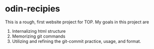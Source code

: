 # odin-recipies

This is a rough, first website project for TOP. 
My goals in this project are
1. Internalizing html structure
2. Memorizing git commands
3. Utilizing and refining the git-commit practice, usage, and format. 